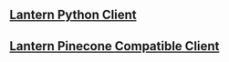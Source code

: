 ## [Lantern Python Client](lantern/README.md)

## [Lantern Pinecone Compatible Client](lantern_pinecone/README.md)
